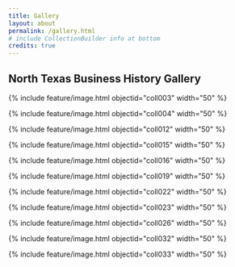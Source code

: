 ```yaml
---
title: Gallery
layout: about
permalink: /gallery.html
# include CollectionBuilder info at bottom
credits: true
---
```

## North Texas Business History Gallery

{% include feature/image.html objectid="coll003" width="50" %}

{% include feature/image.html objectid="coll004" width="50" %}

{% include feature/image.html objectid="coll012" width="50" %}

{% include feature/image.html objectid="coll015" width="50" %}

{% include feature/image.html objectid="coll016" width="50" %}

{% include feature/image.html objectid="coll019" width="50" %}

{% include feature/image.html objectid="coll022" width="50" %}

{% include feature/image.html objectid="coll023" width="50" %}

{% include feature/image.html objectid="coll026" width="50" %}

{% include feature/image.html objectid="coll032" width="50" %}

{% include feature/image.html objectid="coll033" width="50" %}





